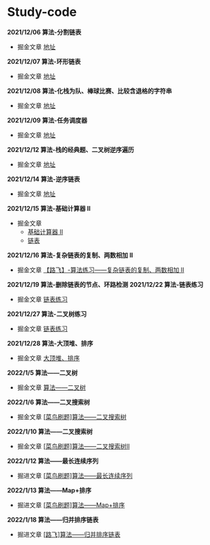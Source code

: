 # Study-code

**2021/12/06 算法-分割链表**
  - 掘金文章 [地址](https://juejin.cn/post/7038631690540957733)

**2021/12/07 算法-环形链表**
  - 掘金文章 [地址](https://juejin.cn/post/7038976115314016293)
  
**2021/12/08 算法-化栈为队、棒球比赛、比较含退格的字符串**
  - 掘金文章 [地址](https://juejin.cn/post/7039371448992923656/)

**2021/12/09 算法-任务调度器**
  - 掘金文章 [地址](https://juejin.cn/post/7039744043168825357/)

**2021/12/12 算法-栈的经典题、二叉树逆序遍历**
  - 掘金文章 [地址](https://juejin.cn/post/7040822962999541768/)

**2021/12/14 算法-逆序链表**
  - 掘金文章 [地址](https://juejin.cn/post/7041552498280103950/)

**2021/12/15 算法-基础计算器 II**
  - 掘金文章 
    - [基础计算器 II](https://juejin.cn/post/7041835545734938655)
    - [链表](https://juejin.cn/post/7041977575748567077/)

**2021/12/16 算法-复杂链表的复制、两数相加 II**
  - 掘金文章  [【路飞】-算法练习——复杂链表的复制、两数相加 II](https://juejin.cn/post/7042345738453385223/)

**2021/12/19 算法-删除链表的节点、环路检测**
**2021/12/22 算法-链表练习**
  - 掘金文章 [链表练习](https://juejin.cn/post/7044567958747775007/)

**2021/12/27 算法-二叉树练习**
  - 掘金文章 [链表练习](https://juejin.cn/post/7046052285377413157/)
  
**2021/12/28 算法-大顶堆、排序**
  - 掘金文章 [大顶堆、排序 ](https://juejin.cn/post/7047160486055378974/)

**2022/1/5 算法——二叉树**
  - 掘金文章 [算法——二叉树 ](https://juejin.cn/post/7049740269633142820/)

**2022/1/6 算法——二叉搜索树**
  - 掘金文章 [[菜鸟刷题]算法——二叉搜索树](https://juejin.cn/post/7050132954047053855/)
  
**2022/1/10 算法——二叉搜索树**
  - 掘金文章 [[菜鸟刷题]算法——二叉搜索树Ⅱ](https://juejin.cn/post/7051617836761874439/)
  
**2022/1/12 算法——最长连续序列**
  - 掘进文章 [[菜鸟刷题]算法——最长连续序列](https://juejin.cn/post/7052361826100576269/)

**2022/1/13 算法——Map+排序**
  - 掘进文章 [[菜鸟刷题]算法——Map+排序](https://juejin.cn/post/7052734418758139934/)

**2022/1/18 算法——归并排序链表**
  - 掘进文章 [[路飞]算法——归并排序链表 ](https://juejin.cn/post/7054590366657282056/)

